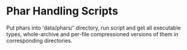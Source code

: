 # Phar Handling Scripts

Put phars into 'data/phars/' directory, run script and get all executable types,
whole-archive and per-file compressioned versions of them in corresponding directories.
